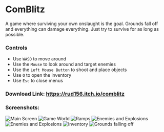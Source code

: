 # ComBlitz
A game where surviving your own onslaught is the goal. Grounds fall off and everything can damage everything. Just try to survive for as long as possible.

### Controls
- Use `WASD` to move around
- Use the `Mouse` to look around and target enemies
- Use the `Left Mouse Button` to shoot and place objects
- Use `Q` to open the inventory
- Use `Esc` to close menus

### Download Link: https://rud156.itch.io/comblitz

### Screenshots:
![Main Screen](./Screenshots/Shot_1.png)
![Game World](./Screenshots/Shot_2.png)
![Ramps](./Screenshots/Shot_3.png)
![Enemies and Explosions](./Screenshots/Shot_4.png)
![Enemies and Explosions](./Screenshots/Shot_5.png)
![Inventory](./Screenshots/Shot_6.png)
![Grounds falling off](./Screenshots/Shot_7.png)